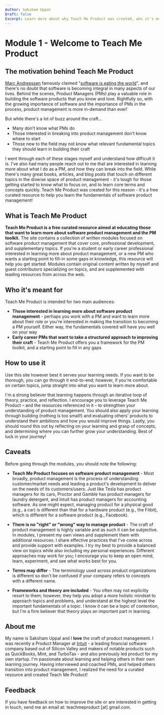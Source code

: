 ```yaml
---
Author: Saksham Uppal
Draft: false
Excerpt: Learn more about why Teach Me Product was created, who it's meant for, and how to use it - including caveats to keep in mind.
---
```

# Module 1 - Welcome to Teach Me Product

## The motivation behind Teach Me Product

[Marc Andreessen](https://en.wikipedia.org/wiki/Marc_Andreessen) famously claimed "[software is eating the world](http://www.wsj.com/articles/SB10001424053111903480904576512250915629460)", and there's no doubt that software is becoming integral in many aspects of our lives. Behind the scenes, Product Managers (PMs) play a valuable role in building the software products that you know and love. Rightfully so, with the growing importance of software and the importance of PMs in the process, product management is more in-demand than ever! 

But while there's a lot of buzz around the craft...
-   Many don't know what PMs do
-   Those interested in breaking into product management don't know where to start
-   Those new to the field may not know what relevant fundamental topics they should learn in building their craft

I went through each of these stages myself and understand how difficult it is. I've also had many people reach out to me that are interested in learning more about what I do as a PM, and how they can break into the field. While there's many great books, articles, and blog posts that touch on different topics in the diverse space of product management - it's tough for those getting started to know what to focus on, and to learn core terms and concepts quickly. Teach Me Product was created for this reason - it's a free curated resource to help you learn the fundamentals of software product management!


## What is Teach Me Product

**Teach Me Product is a free curated resource aimed at educating those that want to learn more about software product management and the PM toolkit.** The site contains a collection of written modules focused on software product management that cover core, professional development, and supplementary topics. If you're a student or early career professional interested in learning more about product management, or a new PM who wants a starting point to fill-in some gaps in knowledge, this resource will help you get started. Modules contain original content written by myself and guest contributors specializing on topics, and are supplemented with leading resources from across the web.


## Who it's meant for

Teach Me Product is intended for two main audiences:

-   **Those interested in learning more about software product management** - perhaps you work with a PM and want to learn more about their role or you're interested in making the transition to becoming a PM yourself. Either way, the fundamentals covered will have you well on your way
-   **Early career PMs that want to take a structured approach to improving their craft** - Teach Me Product offers you a framework for the PM toolkit, and a starting point to fill in any gaps


## How to use it

Use this site however best it serves your learning needs. If you want to be thorough, you can go through it end-to-end; however, if you're comfortable on certain topics, jump straight into what you want to learn more about.

I'm a strong believer that learning happens through an iterative loop of theory, practice, and reflection. I encourage you to leverage Teach Me Product – and the resources referenced in it – to strengthen your understanding of product management. You should also apply your learning through building (nothing is too small!) and evaluating others' products to understand their ambitions and how you would improve things. Lastly, you should round this out by reflecting on your learning and grasp of concepts, and determining where you can further grow your understanding. Best of luck in your journey!


## Caveats

Before going through the modules, you should note the following:
-   **Teach Me Product focuses on software product management** - Most broadly, product management is the process of understanding customer/market needs and leading a product's development to deliver on the needs of its customers/users. Just like Tesla has product managers for its cars, Proctor and Gamble has product managers for laundry detergent, and Intuit has product managers for accounting software. As one might expect, managing product for a physical good (e.g., a car) is different than that for a hardware product (e.g., the Fitbit), which is different for a software product (e.g., Facebook).

-   **There is no "right" or "wrong" way to manage product** - The craft of product management is highly variable and as such it can be subjective. In modules, I present my own views and supplement them with additional resources. I share effective practices that I've come across and provide support with examples. I try my best to provide a balanced view on topics while also including my personal experiences. Different approaches may work for you; I encourage you to keep an open mind, learn, experiment, and see what works best for you.

-   **Terms may differ** - The terminology used across product organizations is different so don't be confused if your company refers to concepts with a different name.

-   **Frameworks and theory are included** - You often may not explicitly resort to them; however, they help you adopt a more holistic mindset to approach topics and problems, and understand at the highest level the important fundamentals of a topic. I know it can be a topic of contention, but I'm a firm believer that theory plays an important part in learning.


## About me

My name is Saksham Uppal and I **love** the craft of product management. I was recently a Product Manager at [Intuit](http://www.intuit.com/) - a leading financial software company based out of Silicon Valley and makers of notable products such as QuickBooks, Mint, and TurboTax - and also previously led product for my own startup. I'm passionate about learning and helping others in their own learning journey. Having interviewed and coached PMs, and helped others transition into product management, I realized the need for a curated resource and created Teach Me Product!


## Feedback

If you have feedback on how to improve the site or are interested in getting in touch, send me an email at: teachmeproduct \[at\] gmail.com.
